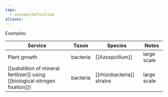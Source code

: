 ```yaml
---
tags:
  - concept/definition
aliases:
---
```

Examples:

| Service                                                                    | Taxon    | Species                   | Notes       |
| -------------------------------------------------------------------------- | -------- | -------------------------- | ----------- |
| Plant growth                                                               | bacteria | [[Azospirillum]]          | large scale |
| [[substition of mineral fertilizer]] using [[biological nitrogen fixation]]) | bacteria | [[rhizobacteria]] strains | large scale |
